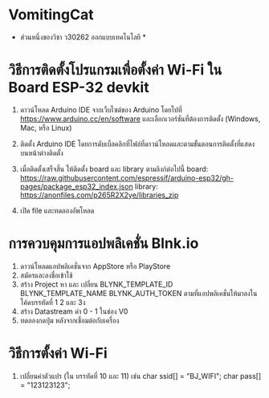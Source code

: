 # VomitingCat
* ส่วนหนึ่งของวิชา ว30262 ออกแบบเทคโนโลยี *

# วิธีการติดตั้งโปรแกรมเพื่อตั้งค่า Wi-Fi ใน Board ESP-32 devkit
1. ดาวน์โหลด Arduino IDE จากเว็บไซต์ของ Arduino โดยไปที่ https://www.arduino.cc/en/software และเลือกเวอร์ชันที่ต้องการติดตั้ง (Windows, Mac, หรือ Linux)

2. ติดตั้ง Arduino IDE โดยการดับเบิ้ลคลิกที่ไฟล์ที่ดาวน์โหลดและตามขั้นตอนการติดตั้งที่แสดงบนหน้าต่างติดตั้ง

3. เมื่อติดตั้งเสร็จสิ้น ให้ติดตั้ง board และ library ตามลิงก์ต่อไปนี้
    board:  https://raw.githubusercontent.com/espressif/arduino-esp32/gh-pages/package_esp32_index.json
    library: https://anonfiles.com/p265R2X2ye/libraries_zip

4. เปิด file และทดลองอัพโหลด

# การควบคุมการแอปพลิเคชั่น Blnk.io
1. ดาวน์โหลดแอปพลิเคชั่นจาก AppStore หรือ PlayStore
2. สมัครและลงชื่อเข้าใช้
3. สร้าง Project หา และ เปลี่ยน BLYNK_TEMPLATE_ID BLYNK_TEMPLATE_NAME BLYNK_AUTH_TOKEN ตามที่แอปพลิเคชั่นให้มาลงในโค้ดบรรทัดที่ 1 2 และ 3ง
4. สร้าง Datastream ค่า 0 - 1 ในช่อง V0
5. ทดลองกดปุ่ม หลังจากเชื่อมต่อกับเครื่อง

# วิธีการตั้งค่า Wi-Fi
 1. เปลี่ยนค่าตัวแปร (ใน บรรทัดที่ 10 และ 11)
    เช่น char ssid[] = "BJ_WIFI";
        char pass[] = "123123123";
        
     

